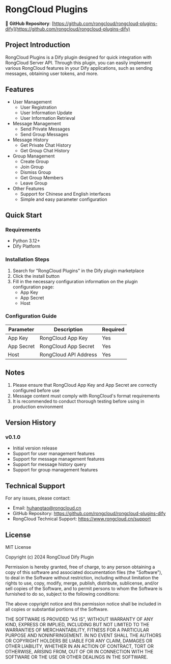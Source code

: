 # RongCloud Plugins

🔗 **GitHub Repository**: [https://github.com/rongcloud/rongcloud-plugins-dify](https://github.com/rongcloud/rongcloud-plugins-dify)

## Project Introduction

RongCloud Plugins is a Dify plugin designed for quick integration with RongCloud Server API. Through this plugin, you can easily implement various RongCloud features in your Dify applications, such as sending messages, obtaining user tokens, and more.

## Features

- User Management
  - User Registration
  - User Information Update
  - User Information Retrieval
- Message Management
  - Send Private Messages
  - Send Group Messages
- Message History
  - Get Private Chat History
  - Get Group Chat History
- Group Management
  - Create Group
  - Join Group
  - Dismiss Group
  - Get Group Members
  - Leave Group
- Other Features
  - Support for Chinese and English interfaces
  - Simple and easy parameter configuration

## Quick Start

### Requirements

- Python 3.12+
- Dify Platform

### Installation Steps

1. Search for "RongCloud Plugins" in the Dify plugin marketplace
2. Click the install button
3. Fill in the necessary configuration information on the plugin configuration page:
   - App Key
   - App Secret
   - Host

### Configuration Guide

| Parameter | Description | Required |
|-----------|-------------|----------|
| App Key | RongCloud App Key | Yes |
| App Secret | RongCloud App Secret | Yes |
| Host | RongCloud API Address | Yes |

## Notes

1. Please ensure that RongCloud App Key and App Secret are correctly configured before use
2. Message content must comply with RongCloud's format requirements
3. It is recommended to conduct thorough testing before using in production environment

## Version History

### v0.1.0
- Initial version release
- Support for user management features
- Support for message management features
- Support for message history query
- Support for group management features

## Technical Support

For any issues, please contact:
- Email: huhangtao@rongcloud.cn
- GitHub Repository: https://github.com/rongcloud/rongcloud-plugins-dify
- RongCloud Technical Support: https://www.rongcloud.cn/support

## License

MIT License

Copyright (c) 2024 RongCloud Dify Plugin

Permission is hereby granted, free of charge, to any person obtaining a copy
of this software and associated documentation files (the "Software"), to deal
in the Software without restriction, including without limitation the rights
to use, copy, modify, merge, publish, distribute, sublicense, and/or sell
copies of the Software, and to permit persons to whom the Software is
furnished to do so, subject to the following conditions:

The above copyright notice and this permission notice shall be included in all
copies or substantial portions of the Software.

THE SOFTWARE IS PROVIDED "AS IS", WITHOUT WARRANTY OF ANY KIND, EXPRESS OR
IMPLIED, INCLUDING BUT NOT LIMITED TO THE WARRANTIES OF MERCHANTABILITY,
FITNESS FOR A PARTICULAR PURPOSE AND NONINFRINGEMENT. IN NO EVENT SHALL THE
AUTHORS OR COPYRIGHT HOLDERS BE LIABLE FOR ANY CLAIM, DAMAGES OR OTHER
LIABILITY, WHETHER IN AN ACTION OF CONTRACT, TORT OR OTHERWISE, ARISING FROM,
OUT OF OR IN CONNECTION WITH THE SOFTWARE OR THE USE OR OTHER DEALINGS IN THE
SOFTWARE.



